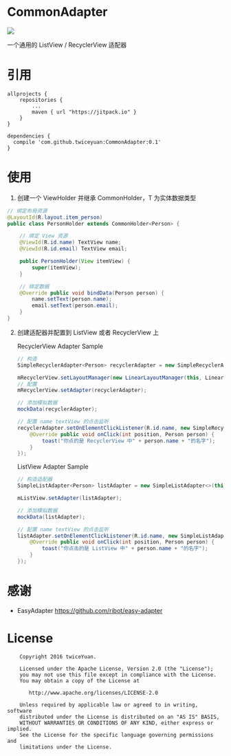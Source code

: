 # CommonAdapter

[![](https://jitpack.io/v/twiceyuan/CommonAdapter.svg)](https://jitpack.io/#twiceyuan/CommonAdapter)

一个通用的 ListView / RecyclerView 适配器

# 引用

```grovy
allprojects {
	repositories {
		...
		maven { url "https://jitpack.io" }
	}
}
```
```grovy
dependencies {
  compile 'com.github.twiceyuan:CommonAdapter:0.1'
}
```

# 使用

1. 创建一个 ViewHolder 并继承 CommonHolder<T>，T 为实体数据类型

  ```java
  // 绑定布局资源
  @LayoutId(R.layout.item_person)
  public class PersonHolder extends CommonHolder<Person> {
  
      // 绑定 View 资源
      @ViewId(R.id.name) TextView name;
      @ViewId(R.id.email) TextView email;
  
      public PersonHolder(View itemView) {
          super(itemView);
      }
  
      // 绑定数据
      @Override public void bindData(Person person) {
          name.setText(person.name);
          email.setText(person.email);
      }
  }
  ```

2. 创建适配器并配置到 ListView 或者 RecyclerView 上

    RecyclerView Adapter Sample
    
    ```java
    // 构造
    SimpleRecyclerAdapter<Person> recyclerAdapter = new SimpleRecyclerAdapter<>(this, PersonHolder.class);
    
    mRecyclerView.setLayoutManager(new LinearLayoutManager(this, LinearLayoutManager.VERTICAL, false));
    // 配置
    mRecyclerView.setAdapter(recyclerAdapter);
    
    // 添加模拟数据
    mockData(recyclerAdapter);
    
    // 配置 name textView 的点击监听
    recyclerAdapter.setOnElementClickListener(R.id.name, new SimpleRecyclerAdapter.OnViewClickListener<Person>() {
        @Override public void onClick(int position, Person person) {
            toast("你点的是 RecyclerView 中" + person.name + "的名字");
        }
    });
    ```
    
    ListView Adapter Sample
    
    ```java
    // 构造适配器
    SimpleListAdapter<Person> listAdapter = new SimpleListAdapter<>(this, PersonHolder.class);
    
    mListView.setAdapter(listAdapter);
    
    // 添加模拟数据
    mockData(listAdapter);
    
    // 配置 name textView 的点击监听
    listAdapter.setOnElementClickListener(R.id.name, new SimpleListAdapter.OnViewClickListener<Person>() {
        @Override public void onClick(int position, Person person) {
            toast("你点击的是 ListView 中" + person.name + "的名字");
        }
    });
    ```

# 感谢

* EasyAdapter https://github.com/ribot/easy-adapter

# License
```
    Copyright 2016 twiceYuan.
    
    Licensed under the Apache License, Version 2.0 (the "License");
    you may not use this file except in compliance with the License.
    You may obtain a copy of the License at
    
       http://www.apache.org/licenses/LICENSE-2.0
    
    Unless required by applicable law or agreed to in writing, software
    distributed under the License is distributed on an "AS IS" BASIS,
    WITHOUT WARRANTIES OR CONDITIONS OF ANY KIND, either express or implied.
    See the License for the specific language governing permissions and
    limitations under the License.
```
